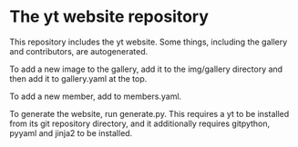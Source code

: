 # The yt website repository

This repository includes the yt website.  Some things, including the gallery
and contributors, are autogenerated.

To add a new image to the gallery, add it to the img/gallery directory and then
add it to gallery.yaml at the top.

To add a new member, add to members.yaml.

To generate the website, run generate.py.  This requires a yt to be installed
from its git repository directory, and it additionally requires gitpython,
pyyaml and jinja2 to be installed.
